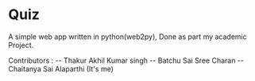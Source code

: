 Quiz
====

A simple web app written in python(web2py), Done as part my academic Project.

Contributors :
  -- Thakur Akhil Kumar singh
  -- Batchu Sai Sree Charan
  -- Chaitanya Sai Alaparthi (It's me)
